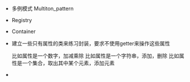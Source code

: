 - 多例模式 Multiton_pattern
- Registry
- Container

- 建立一些只有属性的类来练习封装，要求不使用getter来操作这些属性


    比如属性是一个数字，加减乘除
    比如属性是一个字符串，添加，删除
    比如属性是一个集合，取出其中某个元素，添加元素


-